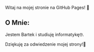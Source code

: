 Witaj na mojej stronie na GitHub Pages! 🚀 

## O Mnie:

Jestem Bartek i studiuję informatykę🤓.

Dziękuję za odwiedzenie mojej strony!👋

